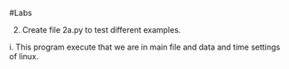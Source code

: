 #Labs

2. Create file 2a.py to test different examples.

i. This program execute that we are in main file and data and time settings of linux.
